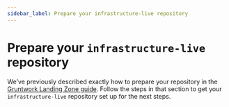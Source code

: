 ```yaml
---
sidebar_label: Prepare your infrastructure-live repository
---
```


# Prepare your `infrastructure-live` repository

We’ve previously described exactly how to prepare your repository in the
[Gruntwork Landing Zone guide](../../landing-zone/deployment-walkthrough/prepare-your-infrastructure-live-repository.md). Follow the steps in that section to get your `infrastructure-live` repository set up for the next steps.


<!-- ##DOCS-SOURCER-START
{"sourcePlugin":"local-copier","hash":"b8d57689504020947c3b27c055920715"}
##DOCS-SOURCER-END -->
